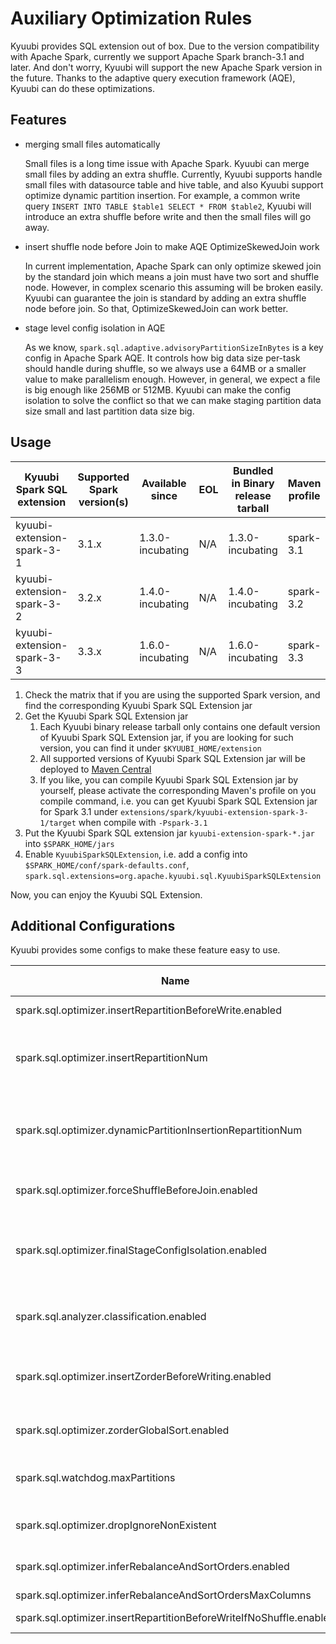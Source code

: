 <!--
 - Licensed to the Apache Software Foundation (ASF) under one or more
 - contributor license agreements.  See the NOTICE file distributed with
 - this work for additional information regarding copyright ownership.
 - The ASF licenses this file to You under the Apache License, Version 2.0
 - (the "License"); you may not use this file except in compliance with
 - the License.  You may obtain a copy of the License at
 -
 -   http://www.apache.org/licenses/LICENSE-2.0
 -
 - Unless required by applicable law or agreed to in writing, software
 - distributed under the License is distributed on an "AS IS" BASIS,
 - WITHOUT WARRANTIES OR CONDITIONS OF ANY KIND, either express or implied.
 - See the License for the specific language governing permissions and
 - limitations under the License.
 -->


# Auxiliary Optimization Rules

Kyuubi provides SQL extension out of box. Due to the version compatibility with Apache Spark, currently we support Apache Spark branch-3.1 and later.
And don't worry, Kyuubi will support the new Apache Spark version in the future. Thanks to the adaptive query execution framework (AQE), Kyuubi can do these optimizations.

## Features

- merging small files automatically
  
  Small files is a long time issue with Apache Spark. Kyuubi can merge small files by adding an extra shuffle.
  Currently, Kyuubi supports handle small files with datasource table and hive table, and also Kyuubi support optimize dynamic partition insertion.
  For example, a common write query `INSERT INTO TABLE $table1 SELECT * FROM $table2`, Kyuubi will introduce an extra shuffle before write and then the small files will go away.


- insert shuffle node before Join to make AQE OptimizeSkewedJoin work

  In current implementation, Apache Spark can only optimize skewed join by the standard join which means a join must have two sort and shuffle node.
  However, in complex scenario this assuming will be broken easily. Kyuubi can guarantee the join is standard by adding an extra shuffle node before join.
  So that, OptimizeSkewedJoin can work better.


- stage level config isolation in AQE

  As we know, `spark.sql.adaptive.advisoryPartitionSizeInBytes` is a key config in Apache Spark AQE.
  It controls how big data size per-task should handle during shuffle, so we always use a 64MB or a smaller value to make parallelism enough.
  However, in general, we expect a file is big enough like 256MB or 512MB. Kyuubi can make the config isolation to solve the conflict so that
  we can make staging partition data size small and last partition data size big.


## Usage

| Kyuubi Spark SQL extension | Supported Spark version(s) | Available since  | EOL | Bundled in Binary release tarball | Maven profile |
|----------------------------|----------------------------|------------------|-----|-----------------------------------|---------------|
| kyuubi-extension-spark-3-1 | 3.1.x                      | 1.3.0-incubating | N/A | 1.3.0-incubating                  | spark-3.1     |
| kyuubi-extension-spark-3-2 | 3.2.x                      | 1.4.0-incubating | N/A | 1.4.0-incubating                  | spark-3.2     |
| kyuubi-extension-spark-3-3 | 3.3.x                      | 1.6.0-incubating | N/A | 1.6.0-incubating                  | spark-3.3     |

1. Check the matrix that if you are using the supported Spark version, and find the corresponding Kyuubi Spark SQL Extension jar
2. Get the Kyuubi Spark SQL Extension jar
   1. Each Kyuubi binary release tarball only contains one default version of Kyuubi Spark SQL Extension jar, if you are looking for such version, you can find it under `$KYUUBI_HOME/extension`
   2. All supported versions of Kyuubi Spark SQL Extension jar will be deployed to [Maven Central](https://search.maven.org/search?q=kyuubi-extension-spark)
   3. If you like, you can compile Kyuubi Spark SQL Extension jar by yourself, please activate the corresponding Maven's profile on you compile command, i.e. you can get Kyuubi Spark SQL Extension jar for Spark 3.1 under `extensions/spark/kyuubi-extension-spark-3-1/target` when compile with `-Pspark-3.1`
3. Put the Kyuubi Spark SQL extension jar `kyuubi-extension-spark-*.jar` into `$SPARK_HOME/jars`
4. Enable `KyuubiSparkSQLExtension`, i.e. add a config into `$SPARK_HOME/conf/spark-defaults.conf`, `spark.sql.extensions=org.apache.kyuubi.sql.KyuubiSparkSQLExtension`

Now, you can enjoy the Kyuubi SQL Extension.


## Additional Configurations

Kyuubi provides some configs to make these feature easy to use.

| Name                                                                | Default Value | Description                                                                                                                                                                                                                                                                                                                                          | Since |
|---------------------------------------------------------------------|---------------|------------------------------------------------------------------------------------------------------------------------------------------------------------------------------------------------------------------------------------------------------------------------------------------------------------------------------------------------------|-------|
| spark.sql.optimizer.insertRepartitionBeforeWrite.enabled            | true          | Add repartition node at the top of query plan. An approach of merging small files.                                                                                                                                                                                                                                                                   | 1.2.0 |
| spark.sql.optimizer.insertRepartitionNum                            | none          | The partition number if `spark.sql.optimizer.insertRepartitionBeforeWrite.enabled` is enabled. If AQE is disabled, the default value is `spark.sql.shuffle.partitions`. If AQE is enabled, the default value is none that means depend on AQE.                                                                                                       | 1.2.0 |
| spark.sql.optimizer.dynamicPartitionInsertionRepartitionNum         | 100           | The partition number of each dynamic partition if `spark.sql.optimizer.insertRepartitionBeforeWrite.enabled` is enabled. We will repartition by dynamic partition columns to reduce the small file but that can cause data skew. This config is to extend the partition of dynamic partition column to avoid skew but may generate some small files. | 1.2.0 |
| spark.sql.optimizer.forceShuffleBeforeJoin.enabled                  | false         | Ensure shuffle node exists before shuffled join (shj and smj) to make AQE `OptimizeSkewedJoin` works (complex scenario join, multi table join).                                                                                                                                                                                                      | 1.2.0 |
| spark.sql.optimizer.finalStageConfigIsolation.enabled               | false         | If true, the final stage support use different config with previous stage. The prefix of final stage config key should be `spark.sql.finalStage.`. For example, the raw spark config: `spark.sql.adaptive.advisoryPartitionSizeInBytes`, then the final stage config should be: `spark.sql.finalStage.adaptive.advisoryPartitionSizeInBytes`.        | 1.2.0 |
| spark.sql.analyzer.classification.enabled                           | false         | When true, allows Kyuubi engine to judge this SQL's classification and set `spark.sql.analyzer.classification` back into sessionConf. Through this configuration item, Spark can optimizing configuration dynamic.                                                                                                                                   | 1.4.0 |
| spark.sql.optimizer.insertZorderBeforeWriting.enabled               | true          | When true, we will follow target table properties to insert zorder or not. The key properties are: 1) `kyuubi.zorder.enabled`: if this property is true, we will insert zorder before writing data. 2) `kyuubi.zorder.cols`: string split by comma, we will zorder by these cols.                                                                    | 1.4.0 |
| spark.sql.optimizer.zorderGlobalSort.enabled                        | true          | When true, we do a global sort using zorder. Note that, it can cause data skew issue if the zorder columns have less cardinality. When false, we only do local sort using zorder.                                                                                                                                                                    | 1.4.0 |
| spark.sql.watchdog.maxPartitions                                    | none          | Set the max partition number when spark scans a data source. Enable MaxPartitionStrategy by specifying this configuration. Add maxPartitions Strategy to avoid scan excessive partitions on partitioned table, it's optional that works with defined                                                                                                 | 1.4.0 |
| spark.sql.optimizer.dropIgnoreNonExistent                           | false         | When true, do not report an error if DROP DATABASE/TABLE/VIEW/FUNCTION/PARTITION specifies a non-existent database/table/view/function/partition                                                                                                                                                                                                     | 1.5.0 |
| spark.sql.optimizer.inferRebalanceAndSortOrders.enabled             | false         | When ture, infer columns for rebalance and sort orders from original query, e.g. the join keys from join. It can avoid compression ratio regression.                                                                                                                                                                                                 | 1.7.0 |
| spark.sql.optimizer.inferRebalanceAndSortOrdersMaxColumns           | 3             | The max columns of inferred columns.                                                                                                                                                                                                                                                                                                                 | 1.7.0 |
| spark.sql.optimizer.insertRepartitionBeforeWriteIfNoShuffle.enabled | false         | When true, add repartition even if the original plan does not have shuffle.                                                                                                                                                                                                                                                                          | 1.7.0 |
